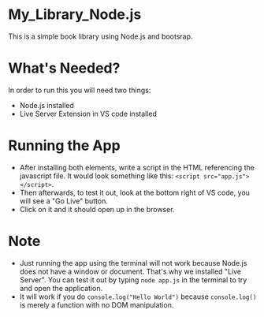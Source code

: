 # My_Library_Node.js
This is a simple book library using Node.js and bootsrap.

# What's Needed?
In order to run this you will need two things:
* Node.js installed
* Live Server Extension in VS code installed

# Running the App
* After installing both elements, write a script in the HTML referencing the javascript file. It would look something like this:
```<script src="app.js"></script>```.
* Then afterwards, to test it out, look at the bottom right of VS code, you will see a "Go Live" button.
* Click on it and it should open up in the browser.

# Note
* Just running the app using the terminal will not work because Node.js does not have a window or document. That's why we installed "Live Server". You can test it out by typing ```node app.js``` in the terminal to try and open the application.
* It will work if you do ```console.log("Hello World")``` because ```console.log()``` is merely a function with no DOM manipulation.

